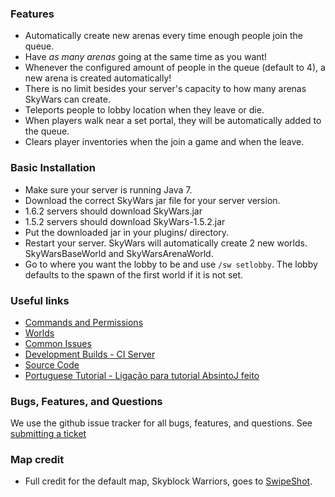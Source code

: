 ### Features
* Automatically create new arenas every time enough people join the queue.
* Have *as many arenas* going at the same time as you want!
 * Whenever the configured amount of people in the queue (default to 4), a new arena is created automatically!
 * There is no limit besides your server's capacity to how many arenas SkyWars can create.
* Teleports people to lobby location when they leave or die.
* When players walk near a set portal, they will be automatically added to the queue.
* Clears player inventories when the join a game and when the leave.

### Basic Installation
* Make sure your server is running Java 7.
* Download the correct SkyWars jar file for your server version.
 * 1.6.2 servers should download SkyWars.jar
 * 1.5.2 servers should download SkyWars-1.5.2.jar
* Put the downloaded jar in your plugins/ directory.
* Restart your server. SkyWars will automatically create 2 new worlds. SkyWarsBaseWorld and SkyWarsArenaWorld.
* Go to where you want the lobby to be and use `/sw setlobby`. The lobby defaults to the spawn of the first world if it is not set.

### Useful links
* [Commands and Permissions](https://github.com/daboross/SkyWars/wiki/Commands-and-Permissions)
* [Worlds](https://github.com/daboross/SkyWars/wiki/Worlds)
* [Common Issues](https://github.com/daboross/SkyWars/wiki/Common-Issues)
* [Development Builds - CI Server](http://ci.aemservers.net/job/SkyWars)
* [Source Code](https://github.com/daboross/SkyWars)
* [Portuguese Tutorial - Ligação para tutorial AbsintoJ feito](http://www.youtube.com/watch?v=hYTq39Iomz0)

### Bugs, Features, and Questions
We use the github issue tracker for all bugs, features, and questions.
See [submitting a ticket](https://github.com/daboross/SkyWars/wiki/Submitting-a-ticket)

### Map credit
* Full credit for the default map, Skyblock Warriors, goes to [SwipeShot](http://www.youtube.com/user/SwipeShot).
